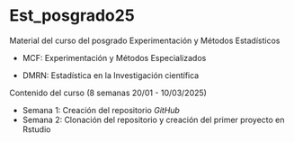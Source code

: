 # Est_posgrado25
Material del curso del posgrado Experimentación y Métodos Estadísticos

+ MCF: Experimentación y Métodos Especializados
- DMRN: Estadística en la Investigación científica

Contenido del curso (8 semanas 20/01 - 10/03/2025)

- Semana 1: Creación del repositorio *GitHub*
- Semana 2: Clonación del repositorio y creación del primer proyecto en Rstudio
